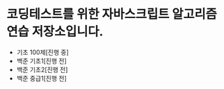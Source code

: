 # 코딩테스트를 위한 자바스크립트 알고리즘 연습 저장소입니다.

-  기초 100제[진행 중]
-  백준 기초1[진행 전]
-  백준 기초2[진행 전]
-  백준 중급1[진행 전]
